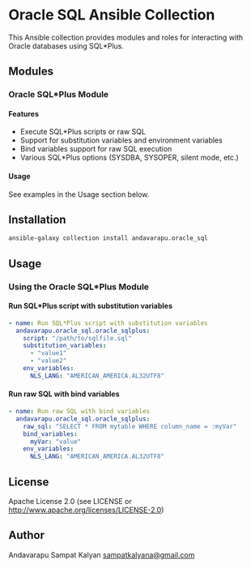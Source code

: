 # Oracle SQL Ansible Collection

This Ansible collection provides modules and roles for interacting with Oracle databases using SQL*Plus.

## Modules

### Oracle SQL*Plus Module

#### Features

- Execute SQL*Plus scripts or raw SQL
- Support for substitution variables and environment variables
- Bind variables support for raw SQL execution
- Various SQL*Plus options (SYSDBA, SYSOPER, silent mode, etc.)

#### Usage

See examples in the Usage section below.

## Installation

```bash
ansible-galaxy collection install andavarapu.oracle_sql
```

## Usage

### Using the Oracle SQL*Plus Module

#### Run SQL*Plus script with substitution variables

```yaml
- name: Run SQL*Plus script with substitution variables
  andavarapu.oracle_sql.oracle_sqlplus:
    script: "/path/to/sqlfile.sql"
    substitution_variables:
      - "value1"
      - "value2"
    env_variables:
      NLS_LANG: "AMERICAN_AMERICA.AL32UTF8"
```

#### Run raw SQL with bind variables

```yaml
- name: Run raw SQL with bind variables
  andavarapu.oracle_sql.oracle_sqlplus:
    raw_sql: "SELECT * FROM mytable WHERE column_name = :myVar"
    bind_variables:
      myVar: "value"
    env_variables:
      NLS_LANG: "AMERICAN_AMERICA.AL32UTF8"
```

## License

Apache License 2.0 (see LICENSE or http://www.apache.org/licenses/LICENSE-2.0)

## Author

Andavarapu Sampat Kalyan <sampatkalyana@gmail.com>
